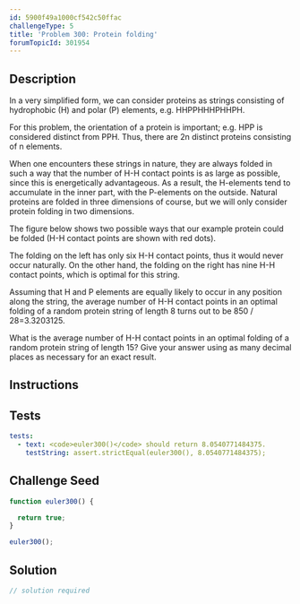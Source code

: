 ```yaml
---
id: 5900f49a1000cf542c50ffac
challengeType: 5
title: 'Problem 300: Protein folding'
forumTopicId: 301954
---
```


## Description

<section id='description'>

In a very simplified form, we can consider proteins as strings consisting of hydrophobic (H) and polar (P) elements, e.g. HHPPHHHPHHPH.

For this problem, the orientation of a protein is important; e.g. HPP is considered distinct from PPH. Thus, there are 2n distinct proteins consisting of n elements.

When one encounters these strings in nature, they are always folded in such a way that the number of H-H contact points is as large as possible, since this is energetically advantageous. As a result, the H-elements tend to accumulate in the inner part, with the P-elements on the outside. Natural proteins are folded in three dimensions of course, but we will only consider protein folding in two dimensions.

The figure below shows two possible ways that our example protein could be folded (H-H contact points are shown with red dots).

The folding on the left has only six H-H contact points, thus it would never occur naturally. On the other hand, the folding on the right has nine H-H contact points, which is optimal for this string.

Assuming that H and P elements are equally likely to occur in any position along the string, the average number of H-H contact points in an optimal folding of a random protein string of length 8 turns out to be 850 / 28=3.3203125.

What is the average number of H-H contact points in an optimal folding of a random protein string of length 15? Give your answer using as many decimal places as necessary for an exact result.

</section>

## Instructions

<section id='instructions'>

</section>

## Tests

<section id='tests'>

```yml
tests:
  - text: <code>euler300()</code> should return 8.0540771484375.
    testString: assert.strictEqual(euler300(), 8.0540771484375);

```

</section>

## Challenge Seed

<section id='challengeSeed'>

<div id='js-seed'>

```js
function euler300() {

  return true;
}

euler300();
```

</div>

</section>

## Solution

<section id='solution'>

```js
// solution required
```

</section>
